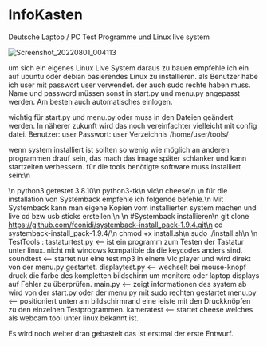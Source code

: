 # InfoKasten
Deutsche Laptop / PC Test Programme und Linux live system

![Screenshot_20220801_004113](https://user-images.githubusercontent.com/53666253/182047044-4e84cf05-3284-470f-bfb6-04562f4dcad4.png)

um sich ein eigenes Linux Live System daraus zu bauen empfehle ich ein auf ubuntu oder debian basierendes Linux zu installieren.
als Benutzer habe ich user mit passwort user verwendet. der auch sudo rechte haben muss. Name und password müssen sonst in start.py 
und menu.py angepasst werden. Am besten auch automatisches einlogen.

wichtig für start.py und menu.py oder muss in den Dateien geändert werden. 
In näherer zukunft wird das noch vereinfachter vielleicht mit config datei.
Benutzer: user
Passwort: user
Verzeichnis /home/user/tools/

wenn system installiert ist sollten so wenig wie möglich an anderen programmen drauf sein,
das mach das image später schlanker und kann startzeiten verbessern.
für die tools benötigte software muss installiert sein:\n

\n
python3 getestet 3.8.10\n
python3-tk\n
vlc\n
cheese\n
\n
für die installation von Systemback empfehle ich folgende befehle.\n
Mit Systemback kann man eigene Kopien vom installierten system machen und live cd bzw usb sticks erstellen.\n
\n
#Systemback installieren\n
git clone https://github.com/fconidi/systemback-install_pack-1.9.4.git\n
cd systemback-install_pack-1.9.4/\n
chmod +x install.sh\n
sudo ./install.sh\n
\n
TestTools :
tastaturtest.py <-- ist ein programm zum Testen der Tastatur unter linux. nicht mit windows kompatible da die keycodes anders sind.
soundtest <-- startet nur eine test mp3 in einem Vlc player und wird direkt von der menu.py gestartet.
displaytest.py <-- wechselt bei mouse-knopf druck die farbe des kompletten bildschirm um monitore oder laptop displays auf Fehler zu überprüfen.
main.py <-- zeigt informationen des system ab wird von der start.py oder der menu.py mit sudo rechten gestartet
menu.py <-- positioniert unten am bildschirmrand eine leiste mit den Druckknöpfen zu den einzelnen Testprogrammen.
kameratest <-- startet cheese welches als webcam tool unter linux bekannt ist. 

Es wird noch weiter dran gebastelt das ist erstmal der erste Entwurf.


